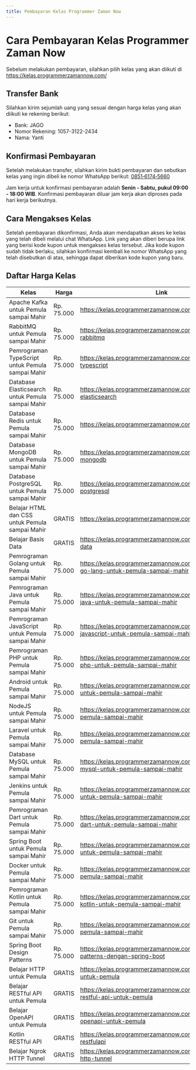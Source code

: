 ```yaml
---
title: Pembayaran Kelas Programmer Zaman Now
---
```


# Cara Pembayaran Kelas Programmer Zaman Now

Sebelum melakukan pembayaran, silahkan pilih kelas yang akan diikuti di https://kelas.programmerzamannow.com/

## Transfer Bank

Silahkan kirim sejumlah uang yang sesuai dengan harga kelas yang akan diikuti ke rekening berikut:

- Bank: JAGO
- Nomor Rekening: 1057-3122-2434
- Nama: Yanti

## Konfirmasi Pembayaran

Setelah melakukan transfer, silahkan kirim bukti pembayaran dan sebutkan kelas yang ingin dibeli ke nomor WhatsApp berikut: [0851‑6174‑5660](https://api.whatsapp.com/send?phone=6285161745660)

Jam kerja untuk konfirmasi pembayaran adalah **Senin - Sabtu, pukul 09:00 - 18:00 WIB**. 
Konfirmasi pembayaran diluar jam kerja akan diproses pada hari kerja berikutnya. 

## Cara Mengakses Kelas

Setelah pembayaran dikonfirmasi, Anda akan mendapatkan akses ke kelas yang telah dibeli melalui chat WhatsApp.
Link yang akan diberi berupa link yang berisi kode kupon untuk mengakses kelas tersebut.
Jika kode kupon sudah tidak berlaku, silahkan konfirmasi kembali ke nomor WhatsApp yang telah disebutkan di atas, 
sehingga dapat diberikan kode kupon yang baru.

## Daftar Harga Kelas

| Kelas                                            | Harga      | Link                                                                                    |
|--------------------------------------------------|------------|-----------------------------------------------------------------------------------------|
| Apache Kafka untuk Pemula sampai Mahir           | Rp. 75.000 | https://kelas.programmerzamannow.com/p/belajar-kafka                                    |
| RabbitMQ untuk Pemula sampai Mahir               | Rp. 75.000 | https://kelas.programmerzamannow.com/p/belajar-rabbitmq                                 |
| Pemrograman TypeScript untuk Pemula sampai Mahir | Rp. 75.000 | https://kelas.programmerzamannow.com/p/belajar-typescript                               |
| Database Elasticsearch untuk Pemula sampai Mahir | Rp. 75.000 | https://kelas.programmerzamannow.com/p/belajar-elasticsearch                            |
| Database Redis untuk Pemula sampai Mahir         | Rp. 75.000 | https://kelas.programmerzamannow.com/p/belajar-redis                                    |
| Database MongoDB untuk Pemula sampai Mahir       | Rp. 75.000 | https://kelas.programmerzamannow.com/p/belajar-mongodb                                  |
| Database PostgreSQL untuk Pemula sampai Mahir    | Rp. 75.000 | https://kelas.programmerzamannow.com/p/belajar-postgresql                               |
| Belajar HTML dan CSS untuk Pemula sampai Mahir   | GRATIS     | https://kelas.programmerzamannow.com/p/belajar-html                                     |
| Belajar Basis Data                               | GRATIS     | https://kelas.programmerzamannow.com/p/belajar-basis-data                               |
| Pemrograman Golang untuk Pemula sampai Mahir     | Rp. 75.000 | https://kelas.programmerzamannow.com/p/pemrograman-go-lang-untuk-pemula-sampai-mahir    |
| Pemrograman Java untuk Pemula sampai Mahir       | Rp. 75.000 | https://kelas.programmerzamannow.com/p/pemrograman-java-untuk-pemula-sampai-mahir       |
| Pemrograman JavaScript untuk Pemula sampai Mahir | Rp. 75.000 | https://kelas.programmerzamannow.com/p/pemrograman-javascript-untuk-pemula-sampai-mahir |
| Pemrograman PHP untuk Pemula sampai Mahir        | Rp. 75.000 | https://kelas.programmerzamannow.com/p/pemrograman-php-untuk-pemula-sampai-mahir        |
| Android untuk Pemula sampai Mahir                | Rp. 75.000 | https://kelas.programmerzamannow.com/p/android-untuk-pemula-sampai-mahir                |
| NodeJS untuk Pemula sampai Mahir                 | Rp. 75.000 | https://kelas.programmerzamannow.com/p/nodejs-untuk-pemula-sampai-mahir                 |
| Laravel untuk Pemula sampai Mahir                | Rp. 75.000 | https://kelas.programmerzamannow.com/p/laravel-untuk-pemula-sampai-mahir                |
| Database MySQL untuk Pemula sampai Mahir         | Rp. 75.000 | https://kelas.programmerzamannow.com/p/database-mysql-untuk-pemula-sampai-mahir         |
| Jenkins untuk Pemula sampai Mahir                | Rp. 75.000 | https://kelas.programmerzamannow.com/p/jenkins-untuk-pemula-sampai-mahir                |
| Pemrograman Dart untuk Pemula sampai Mahir       | Rp. 75.000 | https://kelas.programmerzamannow.com/p/pemrograman-dart-untuk-pemula-sampai-mahir       |
| Spring Boot untuk Pemula sampai Mahir            | Rp. 75.000 | https://kelas.programmerzamannow.com/p/spring-boot-untuk-pemula-sampai-mahir            |
| Docker untuk Pemula sampai Mahir                 | Rp. 75.000 | https://kelas.programmerzamannow.com/p/docker-untuk-pemula-sampai-mahir                 |
| Pemrograman Kotlin untuk Pemula sampai Mahir     | Rp. 75.000 | https://kelas.programmerzamannow.com/p/pemrograman-kotlin-untuk-pemula-sampai-mahir     |
| Git untuk Pemula sampai Mahir                    | Rp. 75.000 | https://kelas.programmerzamannow.com/p/git-untuk-pemula-sampai-mahir                    |
| Spring Boot Design Patterns                      | Rp. 75.000 | https://kelas.programmerzamannow.com/p/design-patterns-dengan-spring-boot               |
| Belajar HTTP untuk Pemula                        | GRATIS     | https://kelas.programmerzamannow.com/p/belajar-http-untuk-pemula                        |
| Belajar RESTful API untuk Pemula                 | GRATIS     | https://kelas.programmerzamannow.com/p/belajar-restful-api-untuk-pemula                 |
| Belajar OpenAPI untuk Pemula                     | GRATIS     | https://kelas.programmerzamannow.com/p/belajar-openapi-untuk-pemula                     |
| Kotlin RESTful API                               | GRATIS     | https://kelas.programmerzamannow.com/p/kotlin-restfulapi                                |
| Belajar Ngrok HTTP Tunnel                        | GRATIS     | https://kelas.programmerzamannow.com/p/belajar-ngrok-http-tunnel                        |
